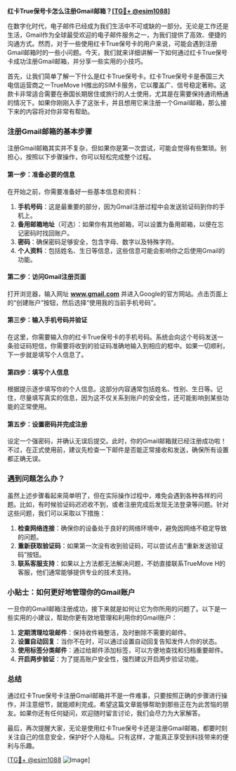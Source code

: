 **红卡True保号卡怎么注册Gmail邮箱？[[TG💪+ @esim1088](https://t.me/s/esim1088)]**

在数字化时代，电子邮件已经成为我们生活中不可或缺的一部分。无论是工作还是生活，Gmail作为全球最受欢迎的电子邮件服务之一，为我们提供了高效、便捷的沟通方式。然而，对于一些使用红卡True保号卡的用户来说，可能会遇到注册Gmail邮箱时的一些小问题。今天，我们就来详细讲解一下如何通过红卡True保号卡成功注册Gmail邮箱，并分享一些实用的小技巧。

首先，让我们简单了解一下什么是红卡True保号卡。红卡True保号卡是泰国三大电信运营商之一TrueMove H推出的SIM卡服务，它以覆盖广、信号稳定著称。这款卡非常适合需要在泰国长期居住或旅行的人士使用，尤其是在需要保持通讯畅通的情况下。如果你刚刚入手了这张卡，并且想用它来注册一个Gmail邮箱，那么接下来的内容将对你非常有帮助。

### 注册Gmail邮箱的基本步骤

注册Gmail邮箱其实并不复杂，但如果你是第一次尝试，可能会觉得有些繁琐。别担心，按照以下步骤操作，你可以轻松完成整个过程。

#### 第一步：准备必要的信息

在开始之前，你需要准备好一些基本信息和资料：

1. **手机号码**：这是最重要的部分，因为Gmail注册过程中会发送验证码到你的手机上。
2. **备用邮箱地址**（可选）：如果你有其他邮箱，可以设置为备用邮箱，以便在忘记密码时找回账户。
3. **密码**：确保密码足够安全，包含字母、数字以及特殊字符。
4. **个人资料**：包括姓名、生日等信息，这些信息可能会影响你之后使用Gmail的功能。

#### 第二步：访问Gmail注册页面

打开浏览器，输入网址 **www.gmail.com** 并进入Google的官方网站。点击页面上的“创建账户”按钮，然后选择“使用我的当前手机号码”。

#### 第三步：输入手机号码并验证

在这里，你需要输入你的红卡True保号卡的手机号码。系统会向这个号码发送一条验证码短信，你需要将收到的验证码准确地输入到相应的框中。如果一切顺利，下一步就是填写个人信息了。

#### 第四步：填写个人信息

根据提示逐步填写你的个人信息。这部分内容通常包括姓名、性别、生日等。记住，尽量填写真实的信息，因为这不仅关系到账户的安全性，还可能影响到某些功能的正常使用。

#### 第五步：设置密码并完成注册

设定一个强密码，并确认无误后提交。此时，你的Gmail邮箱就已经注册成功啦！不过，在正式使用前，建议先检查一下邮件是否能正常接收和发送，确保所有设置都正确无误。

### 遇到问题怎么办？

虽然上述步骤看起来简单明了，但在实际操作过程中，难免会遇到各种各样的问题。比如，有时候验证码迟迟收不到，或者注册完成后发现无法登录等问题。针对这些问题，我们可以采取以下措施：

1. **检查网络连接**：确保你的设备处于良好的网络环境中，避免因网络不稳定导致的问题。
2. **重新获取验证码**：如果第一次没有收到验证码，可以尝试点击“重新发送验证码”按钮。
3. **联系客服支持**：如果以上方法都无法解决问题，不妨直接联系TrueMove H的客服，他们通常能够提供专业的技术支持。

### 小贴士：如何更好地管理你的Gmail账户

一旦你的Gmail邮箱注册成功，接下来就是如何让它为你所用的问题了。以下是一些实用的小建议，帮助你更有效地管理和利用你的Gmail账户：

1. **定期清理垃圾邮件**：保持收件箱整洁，及时删除不需要的邮件。
2. **设置自动回复**：当你不在时，可以通过设置自动回复告知发件人你的状态。
3. **使用标签分类邮件**：通过给邮件添加标签，可以方便地查找和归档重要邮件。
4. **开启两步验证**：为了提高账户安全性，强烈建议开启两步验证功能。

### 总结

通过红卡True保号卡注册Gmail邮箱并不是一件难事，只要按照正确的步骤进行操作，并注意细节，就能顺利完成。希望这篇文章能够帮助到那些正在为此苦恼的朋友。如果你还有任何疑问，欢迎随时留言讨论，我们会尽力为大家解答。

最后，再次提醒大家，无论是使用红卡True保号卡还是注册Gmail邮箱，都要时刻关注自己的信息安全，保护好个人隐私。只有这样，才能真正享受到科技带来的便利与乐趣。

[[TG💪+ @esim1088](https://t.me/s/esim1088) ![Image](https://i.postimg.cc/4NQfJmqS/Snipaste-2025-05-13-00-14-12.png)]